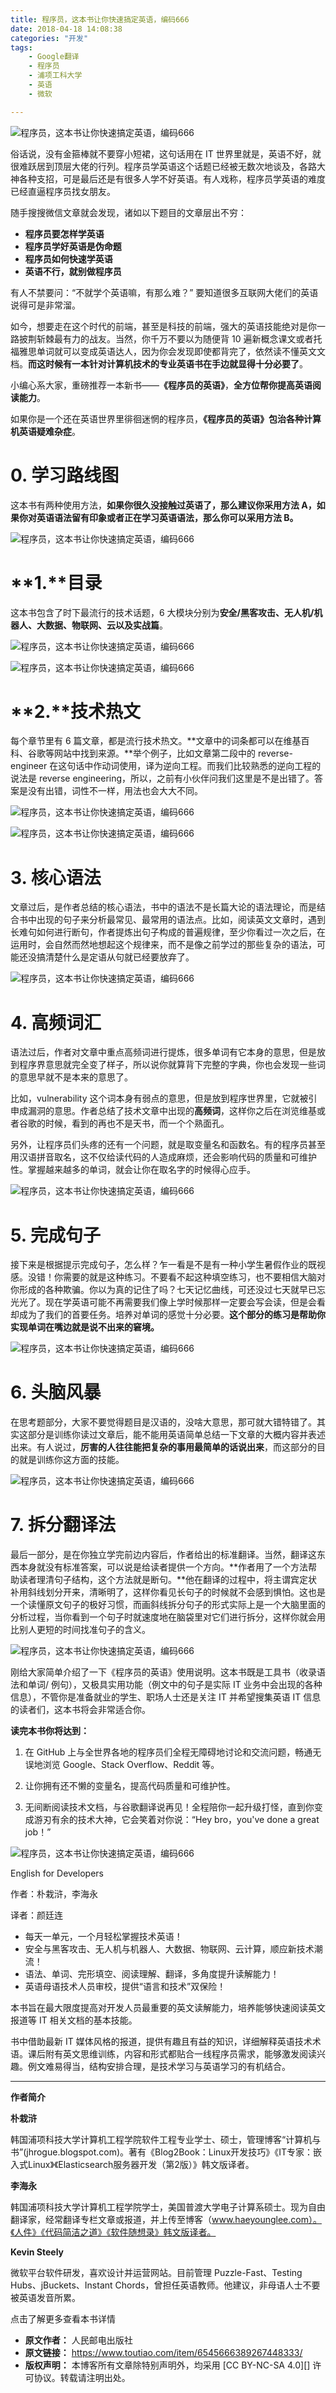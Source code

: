 ```yaml
---
title: 程序员，这本书让你快速搞定英语，编码666
date: 2018-04-18 14:08:38
categories: "开发"
tags:
	- Google翻译
	- 程序员
	- 浦项工科大学
	- 英语
	- 微软

---
```


![程序员，这本书让你快速搞定英语，编码666][666]

俗话说，没有金箍棒就不要穿小短裙，这句话用在 IT 世界里就是，英语不好，就很难跃居到顶层大佬的行列。程序员学英语这个话题已经被无数次地谈及，各路大神各种支招，可是最后还是有很多人学不好英语。有人戏称，程序员学英语的难度已经直逼程序员找女朋友。

随手搜搜微信文章就会发现，诸如以下题目的文章层出不穷：

 *  **程序员要怎样学英语**
 *  **程序员学好英语是伪命题**
 *  **程序员如何快速学英语**
 *  **英语不行，就别做程序员**

有人不禁要问：“不就学个英语嘛，有那么难？” 要知道很多互联网大佬们的英语说得可是非常溜。

如今，想要走在这个时代的前端，甚至是科技的前端，强大的英语技能绝对是你一路披荆斩棘最有力的战友。当然，你千万不要以为随便背 10 遍新概念课文或者托福雅思单词就可以变成英语达人，因为你会发现即使都背完了，依然读不懂英文文档。**而这时候有一本针对计算机技术的专业英语书在手边就显得十分必要了**。

小编心系大家，重磅推荐一本新书——**《程序员的英语》**，**全方位帮你提高英语阅读能力**。

如果你是一个还在英语世界里徘徊迷惘的程序员，**《程序员的英语》包治各种计算机英语疑难杂症**。

# **0.** **学习路线图** #

这本书有两种使用方法，**如果你很久没接触过英语了，那么建议你采用方法 A，如果你对英语语法留有印象或者正在学习英语语法，那么你可以采用方法 B。**

![程序员，这本书让你快速搞定英语，编码666][666 1]

# **1.****目录** #

这本书包含了时下最流行的技术话题，6 大模块分别为**安全/黑客攻击、无人机/机器人、大数据、物联网、云以及实战篇**。

![程序员，这本书让你快速搞定英语，编码666][666 2]

![程序员，这本书让你快速搞定英语，编码666][666 3]

# **2.****技术热文** #

每个章节里有 6 篇文章，都是流行技术热文。**文章中的词条都可以在维基百科、谷歌等网站中找到来源。**举个例子，比如文章第二段中的 reverse-engineer 在这句话中作动词使用，译为逆向工程。而我们比较熟悉的逆向工程的说法是 reverse engineering，所以，之前有小伙伴问我们这里是不是出错了。答案是没有出错，词性不一样，用法也会大大不同。

![程序员，这本书让你快速搞定英语，编码666][666 4]

![程序员，这本书让你快速搞定英语，编码666][666 5]

# **3.** **核心语法** #

文章过后，是作者总结的核心语法，书中的语法不是长篇大论的语法理论，而是结合书中出现的句子来分析最常见、最常用的语法点。比如，阅读英文文章时，遇到长难句如何进行断句，作者提炼出句子构成的普遍规律，至少你看过一次之后，在运用时，会自然而然地想起这个规律来，而不是像之前学过的那些复杂的语法，可能还没搞清楚什么是定语从句就已经要放弃了。

![程序员，这本书让你快速搞定英语，编码666][666 6]

# **4. 高频词汇** #

语法过后，作者对文章中重点高频词进行提炼，很多单词有它本身的意思，但是放到程序界意思就完全变了样子，所以说你就算背下完整的字典，你也会发现一些词的意思早就不是本来的意思了。

比如，vulnerability 这个词本身有弱点的意思，但是放到程序世界里，它就被引申成漏洞的意思。作者总结了技术文章中出现的**高频词**，这样你之后在浏览维基或者谷歌的时候，看到的再也不是天书，而一个个熟面孔。

另外，让程序员们头疼的还有一个问题，就是取变量名和函数名。有的程序员甚至用汉语拼音取名，这不仅给读代码的人造成麻烦，还会影响代码的质量和可维护性。掌握越来越多的单词，就会让你在取名字的时候得心应手。

![程序员，这本书让你快速搞定英语，编码666][666 7]

# **5. 完成句子** #

接下来是根据提示完成句子，怎么样？乍一看是不是有一种小学生暑假作业的既视感。没错！你需要的就是这种练习。不要看不起这种填空练习，也不要相信大脑对你形成的各种欺骗。你以为真的记住了吗？七天记忆曲线，可还没过七天就早已忘光光了。现在学英语可能不再需要我们像上学时候那样一定要会写会读，但是会看却成为了我们的首要任务。培养对单词的感觉十分必要。**这个部分的练习是帮助你实现单词在嘴边就是说不出来的窘境。**

![程序员，这本书让你快速搞定英语，编码666][666 8]

# **6. 头脑风暴** #

在思考题部分，大家不要觉得题目是汉语的，没啥大意思，那可就大错特错了。其实这部分是训练你读过文章后，能不能用英语简单总结一下文章的大概内容并表述出来。有人说过，**厉害的人往往能把复杂的事用最简单的话说出来**，而这部分的目的就是训练你这方面的技能。

![程序员，这本书让你快速搞定英语，编码666][666 9]

# **7. 拆分翻译法** #

最后一部分，是在你独立学完前边内容后，作者给出的标准翻译。当然，翻译这东西本身就没有标准答案，可以说是给读者提供一个方向。**作者用了一个方法帮助读者理清句子结构，这个方法就是断句。**他在翻译的过程中，将主谓宾定状补用斜线划分开来，清晰明了，这样你看见长句子的时候就不会感到惧怕。这也是一个读懂原文句子的极好习惯，而画斜线拆分句子的形式实际上是一个大脑里面的分析过程，当你看到一个句子时就速度地在脑袋里对它们进行拆分，这样你就会用比别人更短的时间找准句子的含义。

![程序员，这本书让你快速搞定英语，编码666][666 10]

刚给大家简单介绍了一下《程序员的英语》使用说明。这本书既是工具书（收录语法和单词/ 例句），又极具实用功能（例文中的句子是实际 IT 业务中会出现的各种信息），不管你是准备就业的学生、职场人士还是关注 IT 并希望搜集英语 IT 信息的读者们，这本书将会非常适合你。

**读完本书你将达到：**

1. 在 GitHub 上与全世界各地的程序员们全程无障碍地讨论和交流问题，畅通无误地浏览 Google、Stack Overflow、Reddit 等。

2. 让你拥有还不懒的变量名，提高代码质量和可维护性。

3. 无间断阅读技术文档，与谷歌翻译说再见！全程陪你一起升级打怪，直到你变成游刃有余的技术大神，它会笑着对你说：“Hey bro，you've done a great job！”

![程序员，这本书让你快速搞定英语，编码666][666 11]

English for Developers

作者：朴栽浒，李海永

译者：颜廷连

 *  每天一单元，一个月轻松掌握技术英语！
 *  安全与黑客攻击、无人机与机器人、大数据、物联网、云计算，顺应新技术潮流！
 *  语法、单词、完形填空、阅读理解、翻译，多角度提升读解能力！
 *  英语母语技术人员审校，提供“语言和技术”双保险！

本书旨在最大限度提高对开发人员最重要的英文读解能力，培养能够快速阅读英文报道等 IT 相关文档的基本技能。

书中借助最新 IT 媒体风格的报道，提供有趣且有益的知识，详细解释英语技术术语。课后附有英文思维训练，内容和形式都贴合一线程序员需求，能够激发阅读兴趣。例文难易得当，结构安排合理，是技术学习与英语学习的有机结合。

--------------------

**作者简介**

**朴栽浒**

韩国浦项科技大学计算机工程学院软件工程专业学士、硕士，管理博客“计算机与书”(jhrogue.blogspot.com)。著有《Blog2Book：Linux开发技巧》《IT专家：嵌入式Linux》《Elasticsearch服务器开发（第2版）》韩文版译者。

**李海永**

韩国浦项科技大学计算机工程学院学士，美国普渡大学电子计算系硕士。现为自由翻译家，经常翻译专栏文章或报道，并上传至博客（www.haeyounglee.com）。《人件》《代码简洁之道》《软件随想录》韩文版译者。

**Kevin Steely**

微软平台软件研发，喜欢设计并运营网站。目前管理 Puzzle-Fast、Testing Hubs、jBuckets、Instant Chords，曾担任英语教师。他建议，非母语人士不要被英语发音所累。

点击了解更多查看本书详情


[666]: static/resources/crawler/FUQY-MR22-UAQE.jpg
[666 1]: static/resources/crawler/BBIY-NZEF-VV63.jpg
[666 2]: http://p3.pstatp.com/large/pgc-image/15240307888020b608d2bf3
[666 3]: static/resources/crawler/EBBR-3M26-VBBA.jpg
[666 4]: static/resources/crawler/IVUQ-QFIR-MZUU.jpg
[666 5]: http://p9.pstatp.com/large/pgc-image/15240307887367705ea7289
[666 6]: static/resources/crawler/YQJR-ZV6R-MEAB.jpg
[666 7]: static/resources/crawler/A2EA-VVMZ-Q2AB.jpg
[666 8]: static/resources/crawler/26R3-ENAF-Z6VZ.jpg
[666 9]: static/resources/crawler/IRMA-QFFU-3QVR.jpg
[666 10]: static/resources/crawler/IQRF-ANZR-6F3U.jpg
[666 11]: static/resources/crawler/EVJA-MEUZ-3MZN.jpg
 *  **原文作者：** 人民邮电出版社
 *  **原文链接：** https://www.toutiao.com/item/6545666389267448333/
 *  **版权声明：** 本博客所有文章除特别声明外，均采用 [CC BY-NC-SA 4.0][] 许可协议。转载请注明出处。
